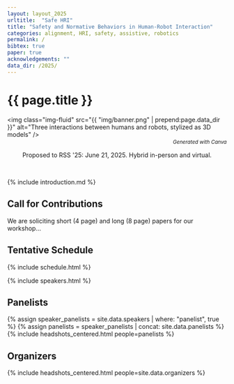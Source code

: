 ```yaml
---
layout: layout_2025
urltitle:  "Safe HRI"
title: "Safety and Normative Behaviors in Human-Robot Interaction"
categories: alignment, HRI, safety, assistive, robotics
permalink: /
bibtex: true
paper: true
acknowledgements: ""
data_dir: /2025/
---
```



# {{ page.title }}

<img class="img-fluid" src="{{ "img/banner.png" | prepend:page.data_dir }}" alt="Three interactions between humans and robots, stylized as 3D models" />
<p style="text-align: right; font-size: smaller; font-style: italic; margin-top: -1em">Generated with Canva</p>

<p style="text-align: center;">
Proposed to RSS '25: June 21, 2025. Hybrid in-person and virtual.
</p>
<br />

{% include introduction.md %}

<!-- <a class="anchor" id="participate"></a>

## Ways to Participate

Recording of the event is available [here](https://nips.cc/virtual/2022/workshop/49996).

### Questions
Ask questions on slido: Use [this link](https://app.sli.do/event/bayr24RBpGdcveCqzPfdR6) or the embedded page here:

<iframe src="https://app.sli.do/event/bayr24RBpGdcveCqzPfdR6" width="100%" height="100%" style="min-height: 560px;"> </iframe>
<br />

### RocketChat and NeurIPS workshop page

You can participate in live discussions during the workshop [here](https://neurips.cc/virtual/2022/workshop/49996). Invited speakers will also be encouraged to answer questions offline using the same [link](https://neurips.cc/virtual/2022/workshop/49996). Please note you need to be registered for the workshop to access RocketChat.

### Virtual poster session and hangouts

The virtual poster session will be held on the Discord server &mdash; see the [NeurIPS page](https://neurips.cc/virtual/2022/workshop/49996) for a link. It'll be open for the whole day, so feel free to jump in just to chat! -->

<a class="anchor" id="call"></a>

## Call for Contributions

We are soliciting short (4 page) and long (8 page) papers for our workshop...


<a class="anchor" id="schedule"></a>

## Tentative Schedule

{% include schedule.html %}


<!-- Speakers -->

<a class="anchor" id="speakers"></a>

{% include speakers.html %}


<a class="anchor" id="panelists"></a>

## Panelists

{% assign speaker_panelists = site.data.speakers | where: "panelist", true %}
{% assign panelists = speaker_panelists | concat: site.data.panelists %}
{% include headshots_centered.html people=panelists %}


<!-- <a class="anchor" id="accepted_papers"></a>

{% include accepted_papers.html %} -->

<a class="anchor" id="organizers"></a>

## Organizers

{% include headshots_centered.html people=site.data.organizers %}


<!-- ## Relevant Publications

{% include papers.md %}

PS: The above references are only representative of relevant work and are not meant to be exhaustive. Please feel free to create a pull request for adding a relevant paper to the references above to the website [github repository](https://github.com/attention-learning-workshop/attention-learning-workshop.github.io/blob/main/_includes/papers.md). -->